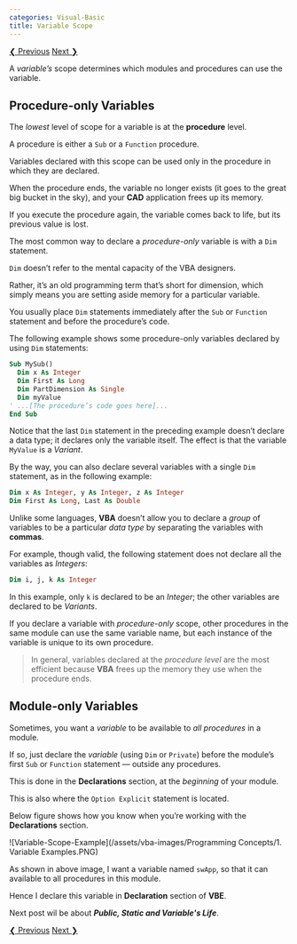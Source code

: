 ```yaml
---
categories: Visual-Basic
title: Variable Scope
---
```


<!-- This is post navigation bar -->
<div class="w3-bar w3-margin-top w3-margin-bottom">
    <a href="/visual-basic/vba-declaring-and-scoping-of-variables" class="w3-button w3-rose">&#10094; Previous</a>
    <a href="/visual-basic/vba-publc-stattic-variable-life" class="w3-button w3-rose w3-right">Next &#10095;</a>
</div>

A *variable’s* scope determines which modules and procedures can use the variable.

## Procedure-only Variables

The *lowest* level of scope for a variable is at the **procedure** level. 

A procedure is either a `Sub` or a `Function` procedure. 

Variables declared with this scope can be used only in the procedure in which they are declared. 

When the procedure ends, the variable no longer exists (it goes to the great big bucket in the sky), and your **CAD** application frees up its memory. 

If you execute the procedure again, the variable comes back to life, but its previous value is lost.

The most common way to declare a *procedure-only* variable is with a `Dim` statement. 

`Dim` doesn’t refer to the mental capacity of the VBA designers. 

Rather, it’s an old programming term that’s short for dimension, which simply means you are setting aside memory for a particular variable. 

You usually place `Dim` statements immediately after the `Sub` or `Function` statement and before the procedure’s code. 

The following example shows some procedure-only variables declared by using `Dim` statements: 

```vb
Sub MySub()
  Dim x As Integer
  Dim First As Long
  Dim PartDimension As Single
  Dim myValue
' ...[The procedure’s code goes here]...
End Sub 
```

Notice that the last `Dim` statement in the preceding example doesn’t declare a data type; it declares only the variable itself. The effect is that the variable `MyValue` is a *Variant*.

By the way, you can also declare several variables with a single `Dim` statement, as in the following example: 

```vb
Dim x As Integer, y As Integer, z As Integer
Dim First As Long, Last As Double
```

Unlike some languages, **VBA** doesn’t allow you to declare a *group* of variables to be a particular *data type* by separating the variables with **commas**. 

For example, though valid, the following statement does not declare all the variables as *Integers*: 

```vb
Dim i, j, k As Integer
```

In this example, only `k` is declared to be an *Integer*; the other variables are declared to be *Variants*. 

If you declare a variable with *procedure-only* scope, other procedures in the same module can use the same variable name, but each instance of the variable is unique to its own procedure.

> In general, variables declared at the *procedure level* are the most efficient because **VBA** frees up the memory they use when the procedure ends.

<!--{%- include amazon-us-native-ad.html -%}-->

## Module-only Variables

Sometimes, you want a *variable* to be available to *all procedures* in a module. 

If so, just declare the *variable* (using `Dim` or `Private`) before the module’s first `Sub` or `Function` statement — outside any procedures. 

This is done in the **Declarations** section, at the *beginning* of your module. 

This is also where the `Option Explicit` statement is located. 

Below figure shows how you know when you’re working with the **Declarations** section. 

![Variable-Scope-Example](/assets/vba-images/Programming Concepts/1. Variable Examples.PNG)

As shown in above image, I want a variable named `swApp`, so that it can available to all procedures in this module. 

Hence I declare this variable in **Declaration** section of **VBE**. 

Next post wil be about ***Public, Static and Variable's Life***.

<!-- This is post navigation bar -->
<div class="w3-bar w3-margin-top w3-margin-bottom">
    <a href="/visual-basic/vba-declaring-and-scoping-of-variables" class="w3-button w3-rose">&#10094; Previous</a>
    <a href="/visual-basic/vba-publc-stattic-variable-life" class="w3-button w3-rose w3-right">Next &#10095;</a>
</div>
